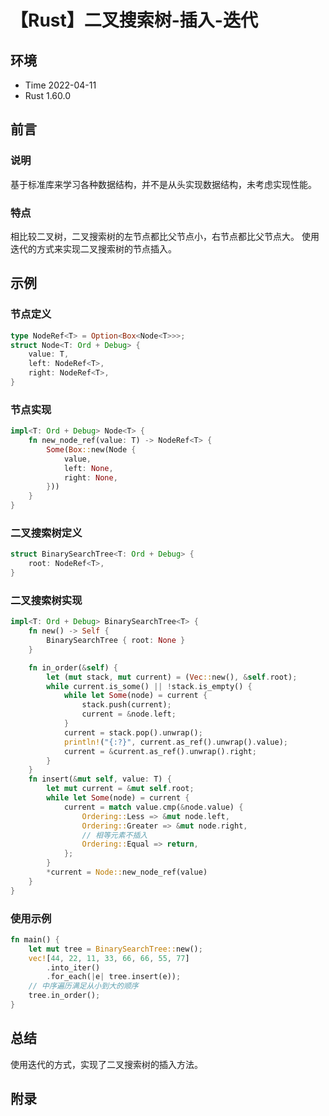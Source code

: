 # 【Rust】二叉搜索树-插入-迭代

## 环境

- Time 2022-04-11
- Rust 1.60.0

## 前言

### 说明

基于标准库来学习各种数据结构，并不是从头实现数据结构，未考虑实现性能。

### 特点

相比较二叉树，二叉搜索树的左节点都比父节点小，右节点都比父节点大。
使用迭代的方式来实现二叉搜索树的节点插入。

## 示例

### 节点定义

```rust
type NodeRef<T> = Option<Box<Node<T>>>;
struct Node<T: Ord + Debug> {
    value: T,
    left: NodeRef<T>,
    right: NodeRef<T>,
}
```

### 节点实现

```rust
impl<T: Ord + Debug> Node<T> {
    fn new_node_ref(value: T) -> NodeRef<T> {
        Some(Box::new(Node {
            value,
            left: None,
            right: None,
        }))
    }
}
```

### 二叉搜索树定义

```rust
struct BinarySearchTree<T: Ord + Debug> {
    root: NodeRef<T>,
}
```

### 二叉搜索树实现

```rust
impl<T: Ord + Debug> BinarySearchTree<T> {
    fn new() -> Self {
        BinarySearchTree { root: None }
    }

    fn in_order(&self) {
        let (mut stack, mut current) = (Vec::new(), &self.root);
        while current.is_some() || !stack.is_empty() {
            while let Some(node) = current {
                stack.push(current);
                current = &node.left;
            }
            current = stack.pop().unwrap();
            println!("{:?}", current.as_ref().unwrap().value);
            current = &current.as_ref().unwrap().right;
        }
    }
    fn insert(&mut self, value: T) {
        let mut current = &mut self.root;
        while let Some(node) = current {
            current = match value.cmp(&node.value) {
                Ordering::Less => &mut node.left,
                Ordering::Greater => &mut node.right,
                // 相等元素不插入
                Ordering::Equal => return,
            };
        }
        *current = Node::new_node_ref(value)
    }
}
```

### 使用示例

```rust
fn main() {
    let mut tree = BinarySearchTree::new();
    vec![44, 22, 11, 33, 66, 66, 55, 77]
        .into_iter()
        .for_each(|e| tree.insert(e));
    // 中序遍历满足从小到大的顺序
    tree.in_order();
}
```

## 总结

使用迭代的方式，实现了二叉搜索树的插入方法。

## 附录
